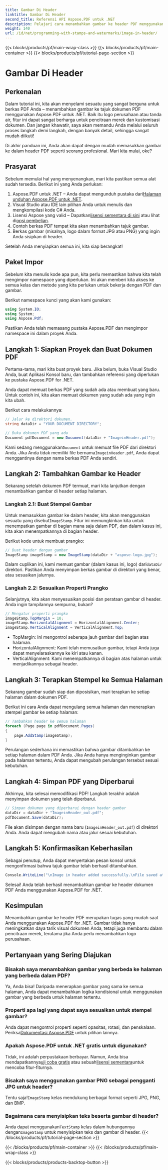 ```yaml
---
title: Gambar Di Header
linktitle: Gambar Di Header
second_title: Referensi API Aspose.PDF untuk .NET
description: Pelajari cara menambahkan gambar ke header PDF menggunakan Aspose.PDF untuk .NET dalam tutorial langkah demi langkah ini.
weight: 140
url: /id/net/programming-with-stamps-and-watermarks/image-in-header/
---
```


{{< blocks/products/pf/main-wrap-class >}}
{{< blocks/products/pf/main-container >}}
{{< blocks/products/pf/tutorial-page-section >}}

# Gambar Di Header

## Perkenalan

Dalam tutorial ini, kita akan menyelami sesuatu yang sangat berguna untuk berkas PDF Anda – menambahkan gambar ke tajuk dokumen PDF menggunakan Aspose.PDF untuk .NET. Baik itu logo perusahaan atau tanda air, fitur ini dapat sangat berharga untuk pencitraan merek dan kustomisasi dokumen. Dan jangan khawatir, saya akan memandu Anda melalui seluruh proses langkah demi langkah, dengan banyak detail, sehingga sangat mudah diikuti!

Di akhir panduan ini, Anda akan dapat dengan mudah memasukkan gambar ke dalam header PDF seperti seorang profesional. Mari kita mulai, oke?

## Prasyarat

Sebelum memulai hal yang menyenangkan, mari kita pastikan semua alat sudah tersedia. Berikut ini yang Anda perlukan:

1.  Aspose.PDF untuk .NET – Anda dapat mengunduh pustaka dari[Halaman unduhan Aspose.PDF untuk .NET](https://releases.aspose.com/pdf/net/).
2. Visual Studio atau IDE lain pilihan Anda untuk menulis dan mengkompilasi kode C# Anda.
3.  Lisensi Aspose yang valid – Dapatkan[lisensi sementara di sini](https://purchase.aspose.com/temporary-license/) atau lihat di[opsi pembelian](https://purchase.aspose.com/buy).
4. Contoh berkas PDF tempat kita akan menambahkan tajuk gambar.
5. Berkas gambar (misalnya, logo dalam format JPG atau PNG) yang ingin Anda sisipkan di header.

Setelah Anda menyiapkan semua ini, kita siap berangkat!

## Paket Impor

Sebelum kita menulis kode apa pun, kita perlu memastikan bahwa kita telah mengimpor namespace yang diperlukan. Ini akan memberi kita akses ke semua kelas dan metode yang kita perlukan untuk bekerja dengan PDF dan gambar.

Berikut namespace kunci yang akan kami gunakan:

```csharp
using System.IO;
using System;
using Aspose.Pdf;
```

Pastikan Anda telah memasang pustaka Aspose.PDF dan mengimpor namespace ini dalam proyek Anda.

## Langkah 1: Siapkan Proyek dan Buat Dokumen PDF

Pertama-tama, mari kita buat proyek baru. Jika belum, buka Visual Studio Anda, buat Aplikasi Konsol baru, dan tambahkan referensi yang diperlukan ke pustaka Aspose.PDF for .NET.

Anda dapat memuat berkas PDF yang sudah ada atau membuat yang baru. Untuk contoh ini, kita akan memuat dokumen yang sudah ada yang ingin kita ubah.

Berikut cara melakukannya:

```csharp
// Jalur ke direktori dokumen.
string dataDir = "YOUR DOCUMENT DIRECTORY";

// Buka dokumen PDF yang ada
Document pdfDocument = new Document(dataDir + "ImageinHeader.pdf");
```

 Kami sedang menggunakan`Document` untuk memuat file PDF dari direktori Anda. Jika Anda tidak memiliki file bernama`ImageinHeader.pdf`, Anda dapat menggantinya dengan nama berkas PDF Anda sendiri.

## Langkah 2: Tambahkan Gambar ke Header

Sekarang setelah dokumen PDF termuat, mari kita lanjutkan dengan menambahkan gambar di header setiap halaman.

### Langkah 2.1: Buat Stempel Gambar
 Untuk memasukkan gambar ke dalam header, kita akan menggunakan sesuatu yang disebut`ImageStamp`. Fitur ini memungkinkan kita untuk menempatkan gambar di bagian mana saja dalam PDF, dan dalam kasus ini, kita akan menempatkannya di bagian header.

Berikut kode untuk membuat prangko:

```csharp
// Buat header dengan gambar
ImageStamp imageStamp = new ImageStamp(dataDir + "aspose-logo.jpg");
```

 Dalam cuplikan ini, kami memuat gambar (dalam kasus ini, logo) dari`dataDir` direktori. Pastikan Anda menyimpan berkas gambar di direktori yang benar, atau sesuaikan jalurnya.

### Langkah 2.2: Sesuaikan Properti Prangko
Selanjutnya, kita akan menyesuaikan posisi dan perataan gambar di header. Anda ingin tampilannya sempurna, bukan?

```csharp
// Mengatur properti prangko
imageStamp.TopMargin = 10;
imageStamp.HorizontalAlignment = HorizontalAlignment.Center;
imageStamp.VerticalAlignment = VerticalAlignment.Top;
```

- TopMargin: Ini mengontrol seberapa jauh gambar dari bagian atas halaman.
- HorizontalAlignment: Kami telah memusatkan gambar, tetapi Anda juga dapat menyelaraskannya ke kiri atau kanan.
- VerticalAlignment: Kami menempatkannya di bagian atas halaman untuk menjadikannya sebagai header.

## Langkah 3: Terapkan Stempel ke Semua Halaman

Sekarang gambar sudah siap dan diposisikan, mari terapkan ke setiap halaman dalam dokumen PDF.

Berikut ini cara Anda dapat mengulang semua halaman dan menerapkan stempel gambar ke setiap halaman:

```csharp
// Tambahkan header ke semua halaman
foreach (Page page in pdfDocument.Pages)
{
    page.AddStamp(imageStamp);
}
```

Perulangan sederhana ini memastikan bahwa gambar ditambahkan ke setiap halaman dalam PDF Anda. Jika Anda hanya menginginkan gambar pada halaman tertentu, Anda dapat mengubah perulangan tersebut sesuai kebutuhan.

## Langkah 4: Simpan PDF yang Diperbarui

Akhirnya, kita selesai memodifikasi PDF! Langkah terakhir adalah menyimpan dokumen yang telah diperbarui.

```csharp
// Simpan dokumen yang diperbarui dengan header gambar
dataDir = dataDir + "ImageinHeader_out.pdf";
pdfDocument.Save(dataDir);
```

File akan disimpan dengan nama baru (`ImageinHeader_out.pdf`) di direktori Anda. Anda dapat mengubah nama atau jalur sesuai kebutuhan.

## Langkah 5: Konfirmasikan Keberhasilan

Sebagai penutup, Anda dapat menyertakan pesan konsol untuk mengonfirmasi bahwa tajuk gambar telah berhasil ditambahkan.

```csharp
Console.WriteLine("\nImage in header added successfully.\nFile saved at " + dataDir);
```

Selesai! Anda telah berhasil menambahkan gambar ke header dokumen PDF Anda menggunakan Aspose.PDF for .NET.

## Kesimpulan

Menambahkan gambar ke header PDF merupakan tugas yang mudah saat Anda menggunakan Aspose.PDF for .NET. Gambar tidak hanya meningkatkan daya tarik visual dokumen Anda, tetapi juga membantu dalam pencitraan merek, terutama jika Anda perlu menambahkan logo perusahaan.

## Pertanyaan yang Sering Diajukan

### Bisakah saya menambahkan gambar yang berbeda ke halaman yang berbeda dalam PDF?
Ya, Anda bisa! Daripada menerapkan gambar yang sama ke semua halaman, Anda dapat menambahkan logika kondisional untuk menggunakan gambar yang berbeda untuk halaman tertentu.

### Properti apa lagi yang dapat saya sesuaikan untuk stempel gambar?
 Anda dapat mengontrol properti seperti opasitas, rotasi, dan penskalaan. Periksa[Dokumentasi Aspose.PDF](https://reference.aspose.com/pdf/net/) untuk pilihan lainnya.

### Apakah Aspose.PDF untuk .NET gratis untuk digunakan?
 Tidak, ini adalah perpustakaan berbayar. Namun, Anda bisa mendapatkannya[uji coba gratis](https://releases.aspose.com/) atau sebuah[lisensi sementara](https://purchase.aspose.com/temporary-license/)untuk mencoba fitur-fiturnya.

### Bisakah saya menggunakan gambar PNG sebagai pengganti JPG untuk header?
 Tentu saja!`ImageStamp` kelas mendukung berbagai format seperti JPG, PNG, dan BMP.

### Bagaimana cara menyisipkan teks beserta gambar di header?
 Anda dapat menggunakan`TextStamp` kelas dalam hubungannya dengan`ImageStamp` untuk menyisipkan teks dan gambar di header.
{{< /blocks/products/pf/tutorial-page-section >}}

{{< /blocks/products/pf/main-container >}}
{{< /blocks/products/pf/main-wrap-class >}}

{{< blocks/products/products-backtop-button >}}
